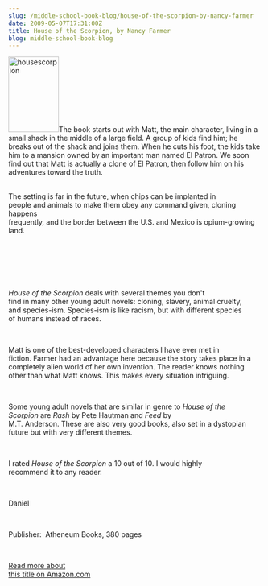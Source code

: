 ```yaml
---
slug: /middle-school-book-blog/house-of-the-scorpion-by-nancy-farmer
date: 2009-05-07T17:31:00Z
title: House of the Scorpion, by Nancy Farmer
blog: middle-school-book-blog
---
```


<div style="white-space: pre-wrap"><img class="alignleft size-full wp-image-97" title="housescorpion" src="http://c-t-l.org/wp-content/uploads/2009/05/housescorpion.jpg" alt="housescorpion" width="100" height="150" />The book starts out with Matt, the main character, living in a small shack in the middle of a large field. A group of kids find him; he breaks out of the shack and joins them. When he cuts his foot, the kids take him to a mansion owned by an important man named El Patron. We soon find out that Matt is actually a clone of El Patron, then follow him on his adventures toward the truth.

The setting is far in the future, when chips can be implanted in people and animals to make them obey any command given, cloning happens frequently, and the border between the U.S. and Mexico is opium-growing land.

<em> </em>

<em>House of the Scorpion</em> deals with several themes you don't find in many other young adult novels: cloning, slavery, animal cruelty, and species-ism. Species-ism is like racism, but with different species of humans instead of races.

Matt is one of the best-developed characters I have ever met in fiction. Farmer had an advantage here because the story takes place in a completely alien world of her own invention. The reader knows nothing other than what Matt knows. This makes every situation intriguing.

Some young adult novels that are similar in genre to <em>House of the Scorpion </em>are <em>Rash</em> by Pete Hautman and <em>Feed </em>by M.T. Anderson. These are also very good books, also set in a dystopian future but with very different themes.

I rated <em>House of the Scorpion</em> a 10 out of 10. I would highly recommend it to any reader.

Daniel

Publisher:  Atheneum Books, 380 pages

<a href="http://www.amazon.com/gp/product/0689852231">Read more about this title on Amazon.com</a></div>
